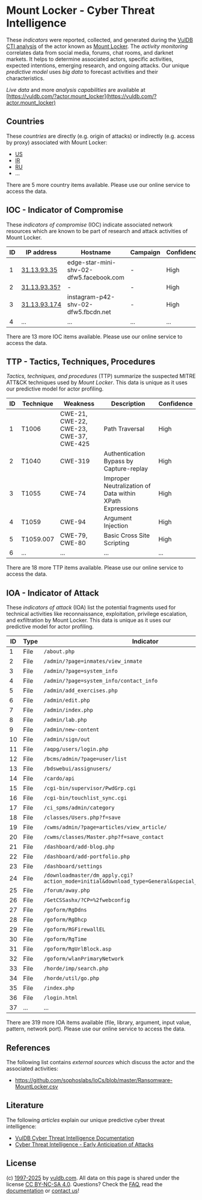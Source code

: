 # Mount Locker - Cyber Threat Intelligence

These _indicators_ were reported, collected, and generated during the [VulDB CTI analysis](https://vuldb.com/?kb.cti) of the actor known as [Mount Locker](https://vuldb.com/?actor.mount_locker). The _activity monitoring_ correlates data from social media, forums, chat rooms, and darknet markets. It helps to determine associated actors, specific activities, expected intentions, emerging research, and ongoing attacks. Our unique _predictive model_ uses _big data_ to forecast activities and their characteristics.

_Live data_ and more _analysis capabilities_ are available at [https://vuldb.com/?actor.mount_locker](https://vuldb.com/?actor.mount_locker)

## Countries

These _countries_ are directly (e.g. origin of attacks) or indirectly (e.g. access by proxy) associated with Mount Locker:

* [US](https://vuldb.com/?country.us)
* [IR](https://vuldb.com/?country.ir)
* [RU](https://vuldb.com/?country.ru)
* ...

There are 5 more country items available. Please use our online service to access the data.

## IOC - Indicator of Compromise

These _indicators of compromise_ (IOC) indicate associated network resources which are known to be part of research and attack activities of Mount Locker.

ID | IP address | Hostname | Campaign | Confidence
-- | ---------- | -------- | -------- | ----------
1 | [31.13.93.35](https://vuldb.com/?ip.31.13.93.35) | edge-star-mini-shv-02-dfw5.facebook.com | - | High
2 | [31.13.93.35?](https://vuldb.com/?ip.31.13.93.35?) | - | - | High
3 | [31.13.93.174](https://vuldb.com/?ip.31.13.93.174) | instagram-p42-shv-02-dfw5.fbcdn.net | - | High
4 | ... | ... | ... | ...

There are 13 more IOC items available. Please use our online service to access the data.

## TTP - Tactics, Techniques, Procedures

_Tactics, techniques, and procedures_ (TTP) summarize the suspected MITRE ATT&CK techniques used by _Mount Locker_. This data is unique as it uses our predictive model for actor profiling.

ID | Technique | Weakness | Description | Confidence
-- | --------- | -------- | ----------- | ----------
1 | T1006 | CWE-21, CWE-22, CWE-23, CWE-37, CWE-425 | Path Traversal | High
2 | T1040 | CWE-319 | Authentication Bypass by Capture-replay | High
3 | T1055 | CWE-74 | Improper Neutralization of Data within XPath Expressions | High
4 | T1059 | CWE-94 | Argument Injection | High
5 | T1059.007 | CWE-79, CWE-80 | Basic Cross Site Scripting | High
6 | ... | ... | ... | ...

There are 18 more TTP items available. Please use our online service to access the data.

## IOA - Indicator of Attack

These _indicators of attack_ (IOA) list the potential fragments used for technical activities like reconnaissance, exploitation, privilege escalation, and exfiltration by Mount Locker. This data is unique as it uses our predictive model for actor profiling.

ID | Type | Indicator | Confidence
-- | ---- | --------- | ----------
1 | File | `/about.php` | Medium
2 | File | `/admin/?page=inmates/view_inmate` | High
3 | File | `/admin/?page=system_info` | High
4 | File | `/admin/?page=system_info/contact_info` | High
5 | File | `/admin/add_exercises.php` | High
6 | File | `/admin/edit.php` | High
7 | File | `/admin/index.php` | High
8 | File | `/admin/lab.php` | High
9 | File | `/admin/new-content` | High
10 | File | `/admin/sign/out` | High
11 | File | `/aqpg/users/login.php` | High
12 | File | `/bcms/admin/?page=user/list` | High
13 | File | `/bdswebui/assignusers/` | High
14 | File | `/cardo/api` | Medium
15 | File | `/cgi-bin/supervisor/PwdGrp.cgi` | High
16 | File | `/cgi-bin/touchlist_sync.cgi` | High
17 | File | `/ci_spms/admin/category` | High
18 | File | `/classes/Users.php?f=save` | High
19 | File | `/cwms/admin/?page=articles/view_article/` | High
20 | File | `/cwms/classes/Master.php?f=save_contact` | High
21 | File | `/dashboard/add-blog.php` | High
22 | File | `/dashboard/add-portfolio.php` | High
23 | File | `/dashboard/settings` | High
24 | File | `/downloadmaster/dm_apply.cgi?action_mode=initial&download_type=General&special_cgi=get_language` | High
25 | File | `/forum/away.php` | High
26 | File | `/GetCSSashx/?CP=%2fwebconfig` | High
27 | File | `/goform/RgDdns` | High
28 | File | `/goform/RgDhcp` | High
29 | File | `/goform/RGFirewallEL` | High
30 | File | `/goform/RgTime` | High
31 | File | `/goform/RgUrlBlock.asp` | High
32 | File | `/goform/wlanPrimaryNetwork` | High
33 | File | `/horde/imp/search.php` | High
34 | File | `/horde/util/go.php` | High
35 | File | `/index.php` | Medium
36 | File | `/login.html` | Medium
37 | ... | ... | ...

There are 319 more IOA items available (file, library, argument, input value, pattern, network port). Please use our online service to access the data.

## References

The following list contains _external sources_ which discuss the actor and the associated activities:

* https://github.com/sophoslabs/IoCs/blob/master/Ransomware-MountLocker.csv

## Literature

The following _articles_ explain our unique predictive cyber threat intelligence:

* [VulDB Cyber Threat Intelligence Documentation](https://vuldb.com/?kb.cti)
* [Cyber Threat Intelligence - Early Anticipation of Attacks](https://www.scip.ch/en/?labs.20201022)

## License

(c) [1997-2025](https://vuldb.com/?kb.changelog) by [vuldb.com](https://vuldb.com/?kb.about). All data on this page is shared under the license [CC BY-NC-SA 4.0](https://creativecommons.org/licenses/by-nc-sa/4.0/). Questions? Check the [FAQ](https://vuldb.com/?kb.faq), read the [documentation](https://vuldb.com/?kb) or [contact us](https://vuldb.com/?contact)!
